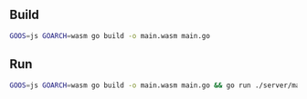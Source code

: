 ## Build

```sh
GOOS=js GOARCH=wasm go build -o main.wasm main.go
```

## Run

```sh
GOOS=js GOARCH=wasm go build -o main.wasm main.go && go run ./server/main.go
```
